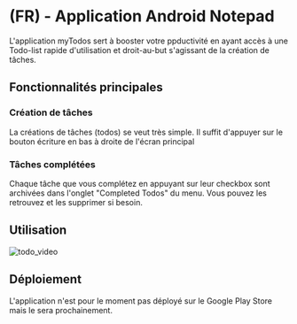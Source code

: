 # (FR) - Application Android Notepad

L'application myTodos sert à booster votre ppductivité en ayant accès à une Todo-list rapide d'utilisation et droit-au-but s'agissant de la création de tâches.

## Fonctionnalités principales

### Création de tâches
La créations de tâches (todos) se veut très simple. Il suffit d'appuyer sur le bouton écriture en bas à droite de l'écran principal

### Tâches complétées
Chaque tâche que vous complétez en appuyant sur leur checkbox sont archivées dans l'onglet "Completed Todos" du menu.
Vous pouvez les retrouvez et les supprimer si besoin.

## Utilisation
![todo_video](https://user-images.githubusercontent.com/67955344/128851050-41f853a4-2972-4d54-a9b0-6d6eec09b5fd.gif)


## Déploiement
L'application n'est pour le moment pas déployé sur le Google Play Store mais le sera prochainement.
